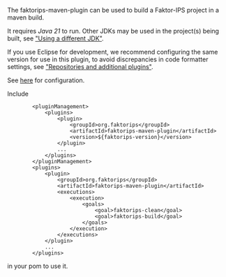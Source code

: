 The faktorips-maven-plugin can be used to build a Faktor-IPS project in a maven build.  

It requires *Java 21* to run. Other JDKs may be used in the project(s) being built, see ["Using 
a different JDK"](using-different-jdk.html).

If you use Eclipse for development, we recommend configuring the same version for use 
in this plugin, to avoid discrepancies in code formatter settings, see ["Repositories and additional plugins"](repositories-additional-plugins.html).

See [here](plugin-info.html) for configuration.

Include
```
        <pluginManagement>
            <plugins>
                <plugin>
                    <groupId>org.faktorips</groupId>
                    <artifactId>faktorips-maven-plugin</artifactId>
                    <version>${faktorips-version}</version>
                </plugin>
                ...
            </plugins>
        </pluginManagement>
        <plugins>
            <plugin>
                <groupId>org.faktorips</groupId>
                <artifactId>faktorips-maven-plugin</artifactId>
                <executions>
                    <execution>
                        <goals>
                            <goal>faktorips-clean</goal>
                            <goal>faktorips-build</goal>
                        </goals>
                    </execution>
                </executions>
            </plugin>
            ...
        </plugins>
```
in your pom to use it.